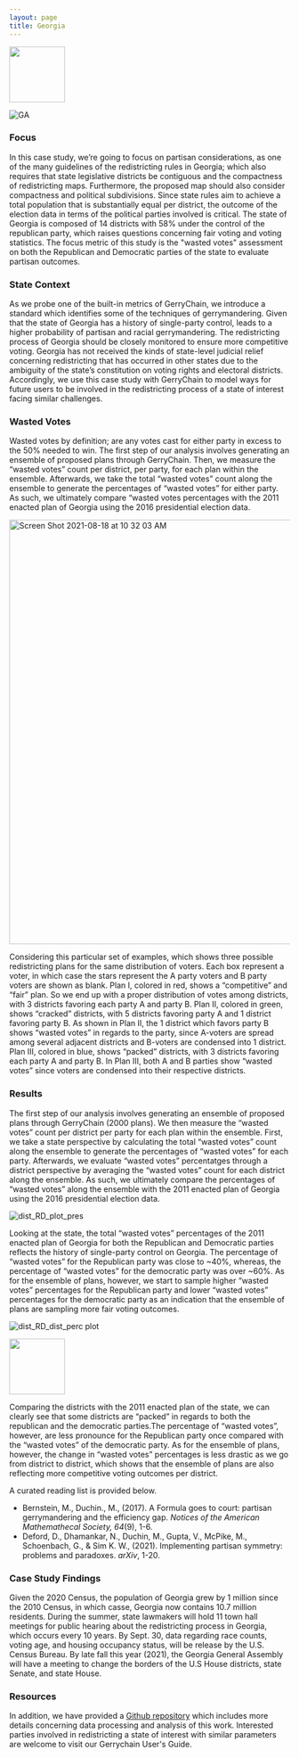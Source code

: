 ```yaml
---
layout: page
title: Georgia
---
```


<img src="https://ser-images.githubusercontent.com/83964372/129905764-6f9102d7-c061-404d-871e-57b7bc2e8840.gif" width="100" height="100">

![GA](https://user-images.githubusercontent.com/83964372/129905764-6f9102d7-c061-404d-871e-57b7bc2e8840.gif)

### Focus

In this case study, we’re going to focus on partisan considerations, as one of the many guidelines of the redistricting rules in Georgia; which also requires that state legislative districts be contiguous and the compactness of redistricting maps. Furthermore, the proposed map should also consider compactness and political subdivisions. Since state rules aim to achieve a total population that is substantially equal per district, the outcome of the election data in terms of the political parties involved is critical. The state of Georgia is composed of 14 districts with 58% under the control of the republican party, which raises questions concerning fair voting and voting statistics. The focus metric of this study is the "wasted votes" assessment on both the Republican and Democratic parties of the state to evaluate partisan outcomes.

### State Context

As we probe one of the built-in metrics of GerryChain, we introduce a standard which identifies some of the techniques of gerrymandering. Given that the state of Georgia has a history of single-party control, leads to a higher probability of partisan and racial gerrymandering. The redistricting process of Georgia should be closely monitored to ensure more competitive voting. Georgia has not received the kinds of state-level judicial relief concerning redistricting that has occurred in other states due to the ambiguity of the state’s constitution on voting rights and electoral districts. Accordingly, we use this case study with GerryChain to model ways for future users to be involved in the redistricting process of a state of interest facing similar challenges.

### Wasted Votes

Wasted votes by definition; are any votes cast for either party in excess to the 50% needed to win. The first step of our analysis involves generating an ensemble of proposed plans through GerryChain. Then, we measure the “wasted votes” count per district, per party, for each plan within the ensemble. Afterwards, we take the total “wasted votes” count along the ensemble to generate the percentages of “wasted votes” for either party. As such, we ultimately compare “wasted votes percentages with the 2011 enacted plan of Georgia using the 2016 presidential election data.

<img width="762" alt="Screen Shot 2021-08-18 at 10 32 03 AM" src="https://user-images.githubusercontent.com/83964372/129917504-9f2e117f-5fef-4db3-962e-e18be134a81e.png">

Considering this particular set of examples, which shows three possible redistricting plans for the same distribution of voters. Each box represent a voter, in which case the stars represent the A party voters and B party voters are shown as blank. Plan I, colored in red, shows a “competitive” and “fair” plan. So we end up with a proper distribution of votes among districts, with 3 districts favoring each party A and party B. Plan II, colored in green, shows “cracked” districts, with 5 districts favoring party A and 1 district favoring party B. As shown in Plan II, the 1 district which favors party B shows “wasted votes” in regards to the party, since A-voters are spread among several adjacent districts and B-voters are condensed into 1 district. Plan III, colored in blue, shows “packed” districts, with 3 districts favoring each party A and party B. In Plan III, both A and B parties show “wasted votes” since voters are condensed into their respective districts.

### Results

The first step of our analysis involves generating an ensemble of proposed plans through GerryChain (2000 plans). We then measure the “wasted votes” count per district per party for each plan within the ensemble. First, we take a state perspective by calculating the total “wasted votes” count along the ensemble to generate the percentages of “wasted votes” for each party. Afterwards, we evaluate “wasted votes” percentatges through a district perspective by averaging the “wasted votes” count for each district along the ensemble. As such, we ultimately compare the percentages of “wasted votes” along the ensemble with the 2011 enacted plan of Georgia using the 2016 presidential election data.

![dist_RD_plot_pres](https://user-images.githubusercontent.com/83964372/130162979-f576ed79-e058-4568-a2d5-998a0e5fb5ea.png)

Looking at the state, the total “wasted votes” percentages of the 2011 enacted plan of Georgia for both the Republican and Democratic parties reflects the history of single-party control on Georgia. The percentage of “wasted votes” for the Republican party was close to ~40%, whereas, the percentage of “wasted votes” for the democratic party was over ~60%. As for the ensemble of plans, however, we start to sample higher “wasted votes” percentages for the Republican party and lower “wasted votes” percentages for the democratic party as an indication that the ensemble of plans are sampling more fair voting outcomes. 

![dist_RD_dist_perc plot](https://user-images.githubusercontent.com/83964372/130164932-7628992f-6902-4cab-916f-00c93802856f.png)

<img src="https://user-images.githubusercontent.com/83964372/130164932-7628992f-6902-4cab-916f-00c93802856f.png" width="100" height="100">

Comparing the districts with the 2011 enacted plan of the state, we can clearly see that some districts are “packed” in regards to both the republican and the democratic parties.The percentage of “wasted votes”, however, are less pronounce for the Republican party once compared with the “wasted votes” of the democratic party. As for the ensemble of plans, however, the change in “wasted votes” percentages is less drastic as we go from district to district, which shows that the ensemble of plans are also reflecting more competitive voting outcomes per district. 

A curated reading list is provided below.

* Bernstein, M., Duchin., M., (2017). A Formula goes to court: partisan gerrymandering and the efficiency gap. *Notices of the American Mathemathecal Society, 64*(9), 1-6.  
* Deford, D., Dhamankar, N., Duchin, M., Gupta, V., McPike, M., Schoenbach, G., & Sim K. W., (2021). Implementing partisan symmetry: problems and paradoxes. *arXiv*, 1-20.

### Case Study Findings

Given the 2020 Census, the population of Georgia grew by 1 million since the 2010 Census, in which casse, Georgia now contains 10.7 million residents. During the summer, state lawmakers will hold 11 town hall meetings for public hearing about the redistricting process in Georgia, which occurs every 10 years. By Sept. 30, data regarding race counts, voting age, and housing occupancy status, will be release by the U.S. Census Bureau. By late fall this year (2021), the Georgia General Assembly will have a meeting to change the borders of the U.S House districts, state Senate, and state House.

### Resources

In addition, we have provided a [Github repository](https://github.com/uwescience/dssg2021-redistricting) which includes more details concerning data processing and analysis of this work. Interested parties involved in redistricting a state of interest with similar parameters are welcome to visit our Gerrychain User's Guide.
